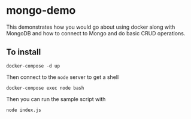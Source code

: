 # mongo-demo

This demonstrates how you would go about using docker along with MongoDB and
how to connect to Mongo and do basic CRUD operations.

## To install

```shell
docker-compose -d up
```

Then connect to the `node` server to get a shell

```shell
docker-compose exec node bash
```

Then you can run the sample script with

```shell
node index.js
```
